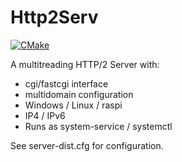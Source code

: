 # Http2Serv

[![CMake](https://github.com/Tomenz/Http2Serv/actions/workflows/cmake.yml/badge.svg)](https://github.com/Tomenz/Http2Serv/actions/workflows/cmake.yml)

A multitreading HTTP/2 Server with:

- cgi/fastcgi interface
- multidomain configuration
- Windows / Linux / raspi
- IP4 / IPv6
- Runs as system-service / systemctl

See server-dist.cfg for configuration.
